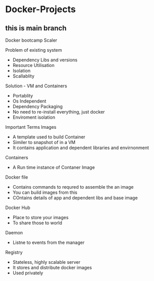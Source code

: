 # Docker-Projects
## this is main branch
Docker bootcamp Scaler 

Problem of existing system
 - Dependency Libs and versions
 - Resource Utilisation 
 - Isolation 
 - Scallablity 


Solution - VM and Containers  
  - Portablity 
  - Os Independent 
  - Dependency Packaging 
  - No need to re-install everything, just docker 
  - Enviroment isolation 

Important Terms
Images 
 - A template used to build Container 
 - Similer to snapshot of in a VM
 - It contains application and dependent libraries and envirnonment 

Containers
 -  A Run time instance of Contaner Image 

Docker file 
 - Contains commands to requred to assemble the an image
 - You can build images from this
 - COntains details of app and dependent libs and base image


Docker Hub 
 - Place to store your images 
 - To share those to world 

Daemon 
 -  Listne to events from the manager 


Registry 
 -  Stateless, highly scalable server 
 -  It stores and distribute docker images 
 -  Used privately 



